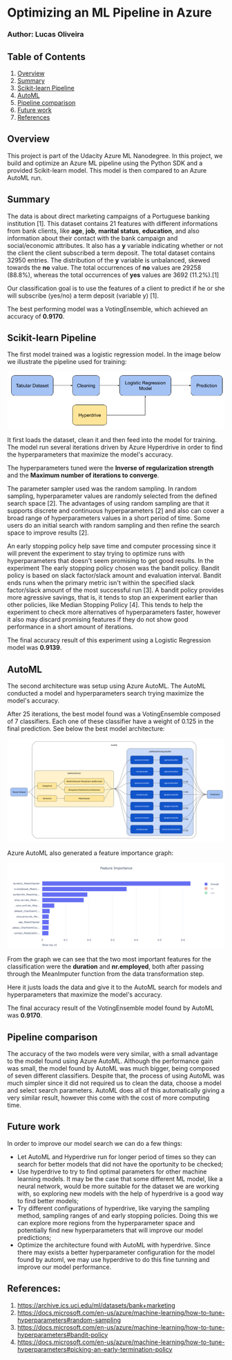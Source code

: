 # Optimizing an ML Pipeline in Azure

### Author: Lucas Oliveira


## Table of Contents
1. [Overview](#overview)
2. [Summary](#summary)
3. [Scikit-learn Pipeline](#scikit-learn-pipeline)
4. [AutoML](#automl)
5. [Pipeline comparison](#pipeline-comparison)
6. [Future work](#future-work)
7. [References](#references)


## Overview
This project is part of the Udacity Azure ML Nanodegree.
In this project, we build and optimize an Azure ML pipeline using the Python SDK and a provided Scikit-learn model.
This model is then compared to an Azure AutoML run.

## Summary

The data is about direct marketing campaigns of a Portuguese banking institution [1]. This dataset contains 21 features with different informations from bank clients, like **age**, **job**, **marital status**, **education**, and also information about their contact with the bank campaign and social/economic attributes. It also has a **y** variable indicating whether or not the client the client subscribed a term deposit. The total dataset contains 32950 entries. The distribution of the **y** variable is unbalanced, skewed towards the **no** value. The total occurrences of **no** values are 29258 (88.8%), whereas the total occurrences of **yes** values are 3692 (11.2%).[1]

Our classification goal is to use the features of a client to predict if he or she will subscribe (yes/no) a term deposit (variable y) [1].

The best performing model was a VotingEnsemble, which achieved an accuracy of **0.9170**.

## Scikit-learn Pipeline
The first model trained was a logistic regression model. In the image below we illustrate the pipeline used for training:

![](pipeline1.png)

It first loads the dataset, clean it and then feed into the model for training. The model run several iterations driven by Azure Hyperdrive in order to find the hyperparameters that maximize the model's accuracy.

The hyperparameters tuned were the **Inverse of regularization strength** and the **Maximum number of iterations to converge**. 

The parameter sampler used was the random sampling. In random sampling, hyperparameter values are randomly selected from the defined search space [2]. The advantages of using random sampling are that it supports discrete and continuous hyperparameters [2] and also can cover a broad range of hyperparameters values in a short period of time. Some users do an initial search with random sampling and then refine the search space to improve results [2].

An early stopping policy help save time and computer processing since it will prevent the experiment to stay trying to optimize runs with hyperparameters that doesn't seem promising to get good results. In the experiment The early stopping policy chosen was the bandit policy. Bandit policy is based on slack factor/slack amount and evaluation interval. Bandit ends runs when the primary metric isn't within the specified slack factor/slack amount of the most successful run [3]. A bandit policy provides more agressive savings, that is, it tends to stop an experiment earlier than other policies, like Median Stopping Policy [4]. This tends to help the experiment to check more alternatives of hyperparameters faster, however it also may discard promising features if they do not show good performance in a short amount of iterations.


The final accuracy result of this experiment using a Logistic Regression model was **0.9139**.

## AutoML
The second architecture was setup using Azure AutoML. The AutoML conducted a model and hyperparameters search trying maximize the model's accuracy. 

After 25 iterations, the best model found was a VotingEnsemble composed of 7 classifiers. Each one of these classifier have a weight of 0.125 in the final prediction. See below the best model architecture:

![](pipeline3.png)

Azure AutoML also generated a feature importance graph:

![](feature_importance.png)

From the graph we can see that the two most important features for the classification were the **duration** and **nr.employed**, both after passing through the MeanImputer function from the data transformation step.

Here it justs loads the data and give it to the AutoML search for models and hyperparameters that maximize the model's accuracy.

The final accuracy result of the VotingEnsemble model found by AutoML was **0.9170**.

## Pipeline comparison
The accuracy of the two models were very similar, with a small advantage to the model found using Azure AutoML. Although the performance gain was small, the model found by AutoML was much bigger, being composed of seven different classifiers. Despite that, the process of using AutoML was much simpler since it did not required us to clean the data, choose a model and select search parameters. AutoML does all of this automatically giving a very similar result, however this come with the cost of more computing time.

## Future work
In order to improve our model search we can do a few things:
- Let AutoML and Hyperdrive run for longer period of times so they can search for better models that did not have the oportunity to be checked;
- Use hyperdrive to try to find optimal parameters for other machine learning models. It may be the case that some different ML model, like a neural network, would be more suitable for the dataset we are working with, so exploring new models with the help of hyperdrive is a good way to find better models;
- Try different configurations of hyperdrive, like varying the sampling method, sampling ranges of and early stopping policies. Doing this we can explore more regions from the hyperparameter space and potentially find new hyperparameters that will improve our model predictions;
- Optimize the architecture found with AutoML with hyperdrive. Since there may exists a better hyperparameter configuration for the model found by automl, we may use hyperdrive to do this fine tunning and improve our model performance.


## References:
1. https://archive.ics.uci.edu/ml/datasets/bank+marketing
2. https://docs.microsoft.com/en-us/azure/machine-learning/how-to-tune-hyperparameters#random-sampling
3. https://docs.microsoft.com/en-us/azure/machine-learning/how-to-tune-hyperparameters#bandit-policy
4. https://docs.microsoft.com/en-us/azure/machine-learning/how-to-tune-hyperparameters#picking-an-early-termination-policy
